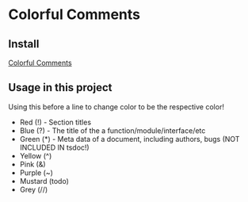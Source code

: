 # Colorful Comments

## Install
[Colorful Comments](https://marketplace.visualstudio.com/items?itemName=ParthR2031.colorful-comments)

## Usage in this project
Using this before a line to change color to be the respective color!

- Red (!) - Section titles
- Blue (?) - The title of the a function/module/interface/etc
- Green (*) - Meta data of a document, including authors, bugs (NOT INCLUDED IN
tsdoc!)
- Yellow (^)
- Pink (&)
- Purple (~)
- Mustard (todo)
- Grey (//)